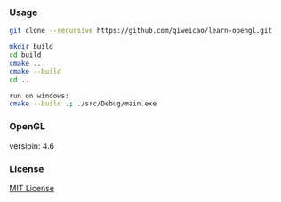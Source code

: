 ### Usage
```bash
git clone --recursive https://github.com/qiweicao/learn-opengl.git

mkdir build
cd build
cmake ..
cmake --build
cd ..

run on windows:
cmake --build .; ./src/Debug/main.exe
```

### OpenGL

versioin: 4.6
### License

[MIT License](http://opensource.org/licenses/MIT)


